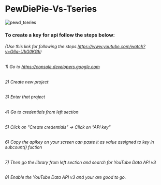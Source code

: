 # PewDiePie-Vs-Tseries
![pewd_tseries](https://user-images.githubusercontent.com/26035692/53844544-07e77b80-3fcc-11e9-81d7-d9fe5b9faa90.png)

### To create a key for api follow the steps below:
###### 	(Use this link for following the steps https://www.youtube.com/watch?v=G6a-UbG0KGk)
###### 	1) Go to https://console.developers.google.com
###### 	2) Create new project
###### 	3) Enter that project
###### 	4) Go to credentials from left section
###### 	5) Click on "Create credentials" -> Click on "API key"
###### 	6) Copy the apikey on your screen can paste it as value assigned to key in subcount() fuction
###### 	7) Then go the library from left section and search for YouTube Data API v3
###### 	8) Enable the YouTube Data API v3 and your are good to go.

